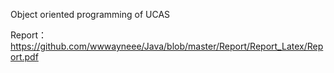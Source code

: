 Object oriented programming of UCAS

Report：https://github.com/wwwayneee/Java/blob/master/Report/Report_Latex/Report.pdf
